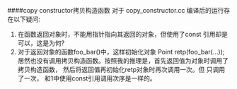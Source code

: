 ####copy constructor拷贝构造函数
对于 copy_constructor.cc 编译后的运行存在以下疑问:

1. 在函数返回对象时，不能用指针指向其返回的对象，但使用了const 引用却是可以，这是为何?
2. 对于返回对象的函数foo_bar()中，这样初始化对象 Point retp(foo_bar(...));居然也没有调用拷贝构造函数。按照我的推理是，首先返回值为对象时调用了拷贝构造函数， 然后将返回值再初始化retp对象时再次调用一次。但 只调用了一次， 和1中使用const引用调用次序是一样的。
